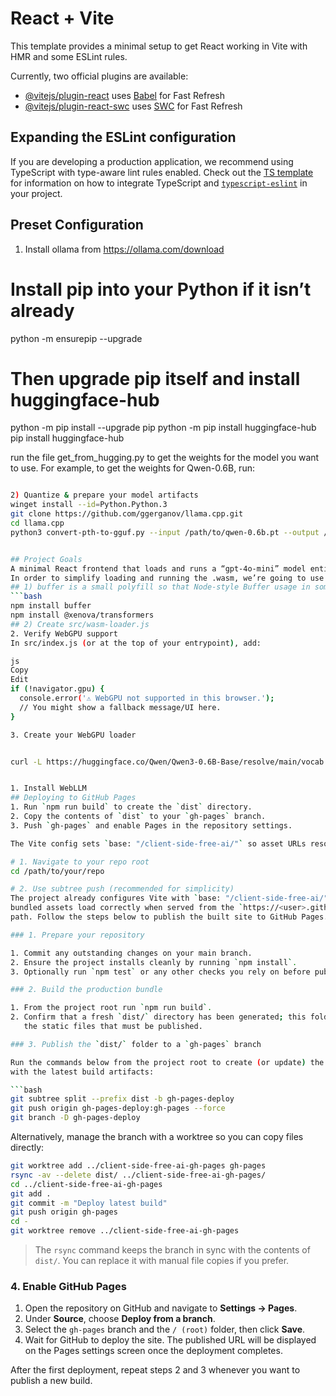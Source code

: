﻿# React + Vite

This template provides a minimal setup to get React working in Vite with HMR and some ESLint rules.

Currently, two official plugins are available:

- [@vitejs/plugin-react](https://github.com/vitejs/vite-plugin-react/blob/main/packages/plugin-react) uses [Babel](https://babeljs.io/) for Fast Refresh
- [@vitejs/plugin-react-swc](https://github.com/vitejs/vite-plugin-react/blob/main/packages/plugin-react-swc) uses [SWC](https://swc.rs/) for Fast Refresh

## Expanding the ESLint configuration

If you are developing a production application, we recommend using TypeScript with type-aware lint rules enabled. Check out the [TS template](https://github.com/vitejs/vite/tree/main/packages/create-vite/template-react-ts) for information on how to integrate TypeScript and [`typescript-eslint`](https://typescript-eslint.io) in your project.


## Preset Configuration
1) Install ollama from https://ollama.com/download

# Install pip into your Python if it isn’t already
python -m ensurepip --upgrade

# Then upgrade pip itself and install huggingface-hub
python -m pip install --upgrade pip
python -m pip install huggingface-hub
pip install huggingface-hub

run the file get_from_hugging.py to get the weights for the model you want to use. For example, to get the weights for Qwen-0.6B, run:

```bash

2) Quantize & prepare your model artifacts
winget install --id=Python.Python.3
git clone https://github.com/ggerganov/llama.cpp.git
cd llama.cpp
python3 convert-pth-to-gguf.py --input /path/to/qwen-0.6b.pt --output /path/to/qwen-0.6b.gguf


## Project Goals
A minimal React frontend that loads and runs a “gpt-4o-mini” model entirely in the browser
In order to simplify loading and running the .wasm, we’re going to use a small helper library that wraps the low‐level WebAssembly APIs. In many published examples, people use a tiny wrapper like @openai/wasm‐runtime (hypothetical) or @xenova/transformers. In this guide, we’ll sketch out a minimal “wasm‐loader.js” ourselves so you can see exactly what’s happening—no black‐box dependency. If you do prefer an existing npm package (e.g. npm install @xenova/transformers), you can replace steps 3.4–3.5 with that library’s API.
## 1) buffer is a small polyfill so that Node‐style Buffer usage in some WebAssembly glue code still works in the browser.
```bash
npm install buffer
npm install @xenova/transformers
## 2) Create src/wasm‐loader.js
2. Verify WebGPU support
In src/index.js (or at the top of your entrypoint), add:

js
Copy
Edit
if (!navigator.gpu) {
  console.error('⚠️ WebGPU not supported in this browser.');
  // You might show a fallback message/UI here.
}

3. Create your WebGPU loader


curl -L https://huggingface.co/Qwen/Qwen3-0.6B-Base/resolve/main/vocab.json -o public/models/qwen-0.6b/vocab.json


1. Install WebLLM
## Deploying to GitHub Pages
1. Run `npm run build` to create the `dist` directory.
2. Copy the contents of `dist` to your `gh-pages` branch.
3. Push `gh-pages` and enable Pages in the repository settings.

The Vite config sets `base: "/client-side-free-ai/"` so asset URLs resolve correctly.

# 1. Navigate to your repo root
cd /path/to/your/repo

# 2. Use subtree push (recommended for simplicity)
The project already configures Vite with `base: "/client-side-free-ai/"`, so the
bundled assets load correctly when served from the `https://<user>.github.io/client-side-free-ai/`
path. Follow the steps below to publish the built site to GitHub Pages.

### 1. Prepare your repository

1. Commit any outstanding changes on your main branch.
2. Ensure the project installs cleanly by running `npm install`.
3. Optionally run `npm test` or any other checks you rely on before publishing.

### 2. Build the production bundle

1. From the project root run `npm run build`.
2. Confirm that a fresh `dist/` directory has been generated; this folder contains
   the static files that must be published.

### 3. Publish the `dist/` folder to a `gh-pages` branch

Run the commands below from the project root to create (or update) the Pages branch
with the latest build artifacts:

```bash
git subtree split --prefix dist -b gh-pages-deploy
git push origin gh-pages-deploy:gh-pages --force
git branch -D gh-pages-deploy
```

Alternatively, manage the branch with a worktree so you can copy files directly:

```bash
git worktree add ../client-side-free-ai-gh-pages gh-pages
rsync -av --delete dist/ ../client-side-free-ai-gh-pages/
cd ../client-side-free-ai-gh-pages
git add .
git commit -m "Deploy latest build"
git push origin gh-pages
cd -
git worktree remove ../client-side-free-ai-gh-pages
```

> The `rsync` command keeps the branch in sync with the contents of `dist/`. You can
> replace it with manual file copies if you prefer.

### 4. Enable GitHub Pages

1. Open the repository on GitHub and navigate to **Settings → Pages**.
2. Under **Source**, choose **Deploy from a branch**.
3. Select the `gh-pages` branch and the `/ (root)` folder, then click **Save**.
4. Wait for GitHub to deploy the site. The published URL will be displayed on the
   Pages settings screen once the deployment completes.

After the first deployment, repeat steps 2 and 3 whenever you want to publish a new
build.